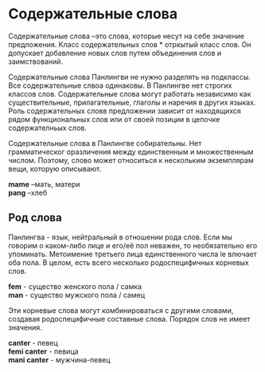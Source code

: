 # Содержательные слова

Содержательные слова
–это слова, которые несут на себе значение предложения. Класс содержательных слов * отркытый класс слов. Он допускает добавление новых слов путем объединения слов и заимствований.

Содержательные слова Панлингви не нужно разделять на подклассы.
Все содержательные слвоа одинаковы.
В Панлингве нет строгих классов слов.
Содержательные слова могут работать независимо как существительные, прилагательные, глаголы и наречия в других языках.
Роль содержательных словв предложении зависит от находящихся рядом функциональных слов или от своей позиции в цепочке содержателньых слов.

Содержательные слова в Панлингве собирательны.
Нет грамматическог оразличения между единственным и множественным числом.
Поэтому, слово может относиться к нескольким экземплярам вещи, которую описывают.

**mame**
–мать, матери  
**pang**
–хлеб

## Род слова

Панлингва - язык, нейтральный в отношении рода слов.
Если мы говорим о каком-либо лице и его/её пол неважен, то необязательно его упоминать.
Метоимение третьего лица единственного числа le влючает оба пола.
В целом, есть всего несколько родоспецифичных корневых слов.

**fem** - существо женского пола / самка  
**man** - существо мужского пола / самец

Эти корневые слова могут комбинироваться с другими словами, создавая родоспецифичные составные слова.
Порядок слов не имеет значения.

**canter** - певец  
**femi canter** - певица  
**mani canter** - мужчина-певец  
